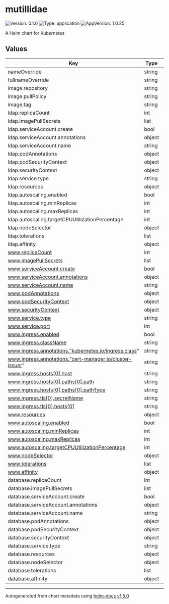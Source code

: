 # mutillidae

![Version: 0.1.0](https://img.shields.io/badge/Version-0.1.0-informational?style=flat-square) ![Type: application](https://img.shields.io/badge/Type-application-informational?style=flat-square) ![AppVersion: 1.0.25](https://img.shields.io/badge/AppVersion-1.0.25-informational?style=flat-square)

A Helm chart for Kubernetes

## Values

| Key | Type | Default | Description |
|-----|------|---------|-------------|
| nameOverride | string | `""` |  |
| fullnameOverride | string | `""` |  |
| image.repository | string | `"webpwnized/mutillidae"` |  |
| image.pullPolicy | string | `"Always"` |  |
| image.tag | string | `""` |  |
| ldap.replicaCount | int | `1` |  |
| ldap.imagePullSecrets | list | `[]` |  |
| ldap.serviceAccount.create | bool | `true` |  |
| ldap.serviceAccount.annotations | object | `{}` |  |
| ldap.serviceAccount.name | string | `""` |  |
| ldap.podAnnotations | object | `{}` |  |
| ldap.podSecurityContext | object | `{}` |  |
| ldap.securityContext | object | `{}` |  |
| ldap.service.type | string | `"ClusterIP"` |  |
| ldap.resources | object | `{}` |  |
| ldap.autoscaling.enabled | bool | `false` |  |
| ldap.autoscaling.minReplicas | int | `1` |  |
| ldap.autoscaling.maxReplicas | int | `100` |  |
| ldap.autoscaling.targetCPUUtilizationPercentage | int | `80` |  |
| ldap.nodeSelector | object | `{}` |  |
| ldap.tolerations | list | `[]` |  |
| ldap.affinity | object | `{}` |  |
| www.replicaCount | int | `1` |  |
| www.imagePullSecrets | list | `[]` |  |
| www.serviceAccount.create | bool | `true` |  |
| www.serviceAccount.annotations | object | `{}` |  |
| www.serviceAccount.name | string | `""` |  |
| www.podAnnotations | object | `{}` |  |
| www.podSecurityContext | object | `{}` |  |
| www.securityContext | object | `{}` |  |
| www.service.type | string | `"ClusterIP"` |  |
| www.service.port | int | `80` |  |
| www.ingress.enabled | bool | `false` |  |
| www.ingress.className | string | `""` |  |
| www.ingress.annotations."kubernetes.io/ingress.class" | string | `"nginx-ingress"` |  |
| www.ingress.annotations."cert-manager.io/cluster-issuer" | string | `"letsencrypt-prod"` |  |
| www.ingress.hosts[0].host | string | `"mutillidae.kepler.hillghost.com"` |  |
| www.ingress.hosts[0].paths[0].path | string | `"/"` |  |
| www.ingress.hosts[0].paths[0].pathType | string | `"ImplementationSpecific"` |  |
| www.ingress.tls[0].secretName | string | `"mutillidae-tls"` |  |
| www.ingress.tls[0].hosts[0] | string | `"mutillidae.kepler.hillghost.com"` |  |
| www.resources | object | `{}` |  |
| www.autoscaling.enabled | bool | `false` |  |
| www.autoscaling.minReplicas | int | `1` |  |
| www.autoscaling.maxReplicas | int | `100` |  |
| www.autoscaling.targetCPUUtilizationPercentage | int | `80` |  |
| www.nodeSelector | object | `{}` |  |
| www.tolerations | list | `[]` |  |
| www.affinity | object | `{}` |  |
| database.replicaCount | int | `1` |  |
| database.imagePullSecrets | list | `[]` |  |
| database.serviceAccount.create | bool | `true` |  |
| database.serviceAccount.annotations | object | `{}` |  |
| database.serviceAccount.name | string | `""` |  |
| database.podAnnotations | object | `{}` |  |
| database.podSecurityContext | object | `{}` |  |
| database.securityContext | object | `{}` |  |
| database.service.type | string | `"ClusterIP"` |  |
| database.resources | object | `{}` |  |
| database.nodeSelector | object | `{}` |  |
| database.tolerations | list | `[]` |  |
| database.affinity | object | `{}` |  |

----------------------------------------------
Autogenerated from chart metadata using [helm-docs v1.5.0](https://github.com/norwoodj/helm-docs/releases/v1.5.0)
